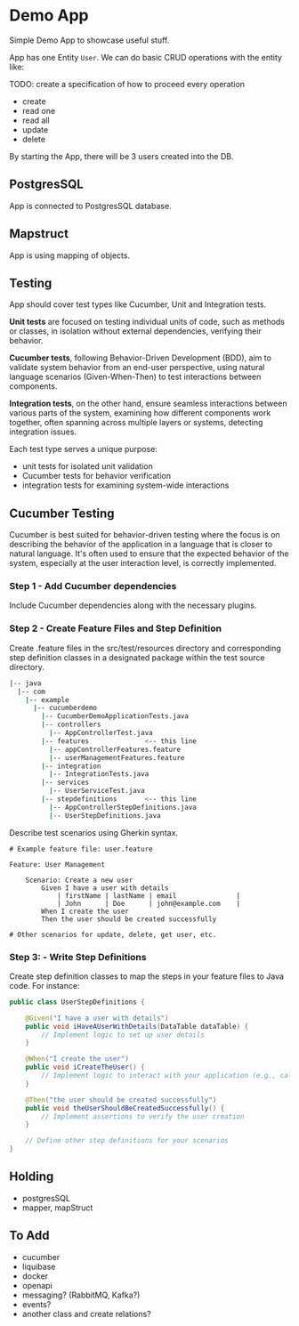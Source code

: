 # Demo App

Simple Demo App to showcase useful stuff. 

App has one Entity `User`. We can do basic CRUD operations with the entity like:

TODO: create a specification of how to proceed every operation

- create
- read one
- read all
- update
- delete

By starting the App, there will be 3 users created into the DB. 

## PostgresSQL

App is connected to PostgresSQL database. 

## Mapstruct

App is using mapping of objects.

## Testing

App should cover test types like Cucumber, Unit and Integration tests. 

**Unit tests** are focused on testing individual units of code, such as methods or classes, in isolation without external dependencies, verifying their behavior. 

**Cucumber tests**, following Behavior-Driven Development (BDD), aim to validate system behavior from an end-user perspective, using natural language scenarios (Given-When-Then) to test interactions between components. 

**Integration tests**, on the other hand, ensure seamless interactions between various parts of the system, examining how different components work together, often spanning across multiple layers or systems, detecting integration issues. 

Each test type serves a unique purpose: 

- unit tests for isolated unit validation 
- Cucumber tests for behavior verification
- integration tests for examining system-wide interactions

## Cucumber Testing

Cucumber is best suited for behavior-driven testing where the focus is on describing the behavior of the application in a language that is closer to natural language. It's often used to ensure that the expected behavior of the system, especially at the user interaction level, is correctly implemented.

### Step 1 - Add Cucumber dependencies

Include Cucumber dependencies along with the necessary plugins.

### Step 2 - Create Feature Files and Step Definition

Create .feature files in the src/test/resources directory and corresponding step definition classes in a designated package within the test source directory.

```bash
|-- java
  |-- com
    |-- example
      |-- cucumberdemo
        |-- CucumberDemoApplicationTests.java
        |-- controllers
          |-- AppControllerTest.java
        |-- features              <-- this line
          |-- appControllerFeatures.feature
          |-- userManagementFeatures.feature
        |-- integration
          |-- IntegrationTests.java
        |-- services
          |-- UserServiceTest.java
        |-- stepdefinitions       <-- this line
          |-- AppControllerStepDefinitions.java
          |-- UserStepDefinitions.java
```

Describe test scenarios using Gherkin syntax.

```gherkin
# Example feature file: user.feature

Feature: User Management

    Scenario: Create a new user
        Given I have a user with details
            | firstName | lastName | email               |
            | John      | Doe      | john@example.com    |
        When I create the user
        Then the user should be created successfully

# Other scenarios for update, delete, get user, etc.
```

### Step 3: - Write Step Definitions

Create step definition classes to map the steps in your feature files to Java code. For instance:

```java
public class UserStepDefinitions {

    @Given("I have a user with details")
    public void iHaveAUserWithDetails(DataTable dataTable) {
        // Implement logic to set up user details
    }

    @When("I create the user")
    public void iCreateTheUser() {
        // Implement logic to interact with your application (e.g., call API endpoints)
    }

    @Then("the user should be created successfully")
    public void theUserShouldBeCreatedSuccessfully() {
        // Implement assertions to verify the user creation
    }

    // Define other step definitions for your scenarios
}
```

## Holding

- postgresSQL
- mapper, mapStruct

## To Add

- cucumber
- liquibase
- docker
- openapi
- messaging? (RabbitMQ, Kafka?)
- events?
- another class and create relations?
